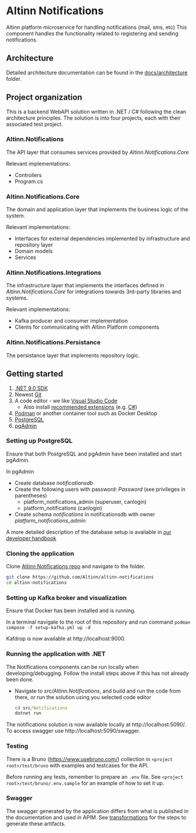 # Altinn Notifications

Altinn platform microservice for handling notifications (mail, sms, etc)
This component handles the functionality related to registering and sending notifications.

## Architecture
Detailed architecture documentation can be found in the [docs/architecture](docs/architecture) folder.

## Project organization
This is a backend WebAPI solution written in .NET / C# following the clean architecture principles.
The solution is into four projects, each with their associated test project.

### Altinn.Notifications
The API layer that consumes services provided by _Altinn.Notifications.Core_

Relevant implementations:
- Controllers
- Program.cs


### Altinn.Notifications.Core
The domain and application layer that implements the business logic of the system.

Relevant implementations:
- Interfaces for external dependencies implemented by infrastructure and repository layer
- Domain models
- Services

### Altinn.Notifications.Integrations
The infrastructure layer that implements the interfaces defined in _Altinn.Notifications.Core_ for integrations towards 3rd-party libraries and systems.

Relevant implementations:
- Kafka producer and consumer implementation
- Clients for communicating with Altinn Platform components


### Altinn.Notifications.Persistance
The persistance layer that implements repository logic.

## Getting started

1. [.NET 9.0 SDK](https://dotnet.microsoft.com/download/dotnet/9.0)
2. Newest [Git](https://git-scm.com/downloads)
3. A code editor - we like [Visual Studio Code](https://code.visualstudio.com/download)
   - Also install [recommended extensions](https://code.visualstudio.com/docs/editor/extension-marketplace#_workspace-recommended-extensions) (e.g. [C#](https://marketplace.visualstudio.com/items?itemName=ms-dotnettools.csharp))
4. [Podman](https://podman.io/) or another container tool such as Docker Desktop
5. [PostgreSQL](https://www.postgresql.org/download/)
6. [pgAdmin](https://www.pgadmin.org/download/)

### Setting up PostgreSQL

Ensure that both PostgreSQL and pgAdmin have been installed and start pgAdmin.

In pgAdmin
- Create database _notificationsdb_
- Create the following users with password: _Password_ (see privileges in parentheses)
  - platform_notifications_admin (superuser, canlogin)
  - platform_notifications (canlogin)
- Create schema _notifications_ in notificationsdb with owner _platform_notifications_admin_

A more detailed description of the database setup is available in [our developer handbook](https://docs.altinn.studio/community/contributing/handbook/postgres/)

### Cloning the application

Clone [Altinn Notifications repo](https://github.com/Altinn/altinn-notifications) and navigate to the folder.

```bash
git clone https://github.com/Altinn/altinn-notifications
cd altinn-notifications
```

### Setting up Kafka broker and visualization
Ensure that Docker has been installed and is running.

In a terminal navigate to the root of this repository
and run command `podman compose -f setup-kafka.yml up -d`

Kafdrop is now available at http://localhost:9000.

### Running the application with .NET

The Notifications components can be run locally when developing/debugging. Follow the install steps above if this has not already been done.

- Navigate to _src/Altinn.Notifications_, and build and run the code from there, or run the solution using you selected code editor

  ```cmd
  cd src/Notifications
  dotnet run
  ```

The notifications solution is now available locally at http://localhost:5090/.
To access swagger use http://localhost:5090/swagger.

### Testing
There is a Bruno (https://www.usebruno.com/) collection in ```<project root>/test/bruno``` with examples and testcases for the API.

Before running any tests, remember to prepare an ```.env``` file. See ```<project root>/test/bruno/.env.sample``` for an example of how to set it up.

### Swagger

The swagger generated by the application differs from what is published in the documentation and used in APIM. See [transformations](docs/swagger_transforms/transforms.md) for the steps to generate these artifacts.

